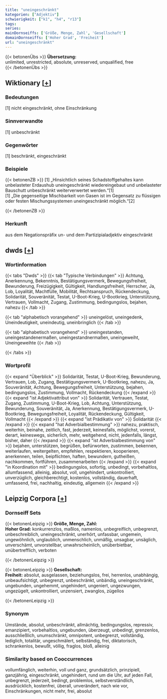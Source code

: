 ```yaml
---
title: "uneingeschränkt"
kategorien: ["Adjektiv"]
schwierigkeit: ["k1", "h4", "r13"]
tags:
series:
mainDornseiffs: ['Größe, Menge, Zahl', 'Gesellschaft']
domainDornseiffs: ['Hoher Grad', 'Freiheit']
url: "uneingeschränkt"
---
```


{{< betonenÜbs >}}
**Übersetzung:**  
unlimited, unrestricted, absolute, unreserved, unqualified, free  
{{< /betonenÜbs >}}

## Wiktionary [[+](https://de.wiktionary.org/wiki/uneingeschränkt)]

### Bedeutungen
[1] nicht eingeschränkt, ohne Einschränkung  

### Sinnverwandte
[1] unbeschränkt  

### Gegenwörter
[1] beschränkt, eingeschränkt  

### Beispiele
{{< betonenZB >}}
[1] „Hinsichtlich seines Schadstoffgehaltes kann unbelasteter Erdaushub uneingeschränkt wiedereingebaut und unbelasteter Bauschutt unbeschränkt weiterverwertet werden.“[1]  
[1] „Die gegenseitige Mischbarkeit von Gasen ist im Gegensatz zu flüssigen oder festen Mischungssystemen uneingeschränkt möglich.“[2]  

{{< /betonenZB >}}
### Herkunft
aus dem Negationspräfix un- und dem Partizipialadjektiv eingeschränkt  



## dwds [[+](https://www.dwds.de/wb/uneingeschränkt)]

### Wortinformation
{{< tabs "Dwds" >}}
{{< tab "Typische Verbindungen" >}}
Achtung, Anerkennung, Bekenntnis, Bestätigungsvermerk, Bewegungsfreiheit, Bewunderung, Freizügigkeit, Gültigkeit, Handlungsfreiheit, Herrscher, Ja, Lob, Loyalität, Machtfülle, Mobilität, Rechtsanspruch, Rückendeckung, Solidarität, Souveränität, Testat, U-Boot-Krieg, U-Bootkrieg, Unterstützung, Vertrauen, Vollmacht, Zugang, Zustimmung, bedingungslos, bejahen, nahezu
{{< /tab >}}

{{< tab "alphabetisch vorangehend" >}}
uneingelöst, uneingedenk, Uneindeutigkeit, uneindeutig, uneinbringlich
{{< /tab >}}

{{< tab "alphabetisch vorangehend" >}}
uneingestanden, uneingestandenermaßen, uneingestandnermaßen, uneingeweiht, Uneingeweihte
{{< /tab >}}

{{< /tabs >}}

### Wortprofil
{{< expand "Überblick" >}} Solidarität, Testat, U-Boot-Krieg, Bewunderung, Vertrauen, Lob, Zugang, Bestätigungsvermerk, U-Bootkrieg, nahezu, Ja, Souveränität, Achtung, Bewegungsfreiheit, Unterstützung, bejahen, bedingungslos, Zustimmung, Vollmacht, Rückendeckung {{< /expand >}}
{{< expand "ist Adjektivattribut von" >}} Solidarität, Vertrauen, Testat, Zugang, Zustimmung, U-Boot-Krieg, Lob, Achtung, Unterstützung, Bewunderung, Souveränität, Ja, Anerkennung, Bestätigungsvermerk, U-Bootkrieg, Bewegungsfreiheit, Loyalität, Rückendeckung, Gültigkeit, Vollmacht {{< /expand >}}
{{< expand "ist Prädikativ von" >}} Solidarität {{< /expand >}}
{{< expand "hat Adverbialbestimmung" >}} nahezu, praktisch, weiterhin, beinahe, zeitlich, fast, jederzeit, keinesfalls, möglichst, vorerst, derart, keineswegs, sicherlich, mehr, weitgehend, nicht, jedenfalls, längst, bisher, daher {{< /expand >}}
{{< expand "ist Adverbialbestimmung von" >}} bejahen, unterstützen, begrüßen, befürworten, zustimmen, bekennen, weiterlaufen, weitergelten, empfehlen, respektieren, kooperieren, anerkennen, teilen, beipflichten, haften, bewundern, gutheißen, nachkommen, fortführen, zusammenarbeiten {{< /expand >}}
{{< expand "in Koordination mit" >}} bedingungslos, sofortig, unbedingt, vorbehaltlos, allumfassend, alleinig, absolut, voll, ungehindert, unkontrolliert, unverzüglich, gleichberechtigt, kostenlos, vollständig, dauerhaft, umfassend, frei, nachhaltig, eindeutig, allgemein {{< /expand >}}

## Leipzig Corpora [[+](https://corpora.uni-leipzig.de/en/res?word=uneingeschränkt&corpusId=deu_newscrawl-public_2018)]

### Dornseiff Sets
{{< betonenLeipzig >}}
**Größe, Menge, Zahl:**  
**Hoher Grad:** konkurrenzlos, maßlos, namenlos, unbegreiflich, unbegrenzt, unbeschreiblich, uneingeschränkt, unerhört, unfassbar, ungemein, ungewöhnlich, unglaublich, unmenschlich, unmäßig, unsagbar, unsäglich, unverschämt, unvorstellbar, unwahrscheinlich, unüberbietbar, unübertrefflich, verboten  

{{< /betonenLeipzig >}}


{{< betonenLeipzig >}}
**Gesellschaft:**  
**Freiheit:** absolut, ausgelassen, beziehungslos, frei, herrenlos, unabhängig, unbeaufsichtigt, unbegrenzt, unbeschränkt, unbändig, uneingeschränkt, ungebunden, ungehemmt, ungehindert, ungeniert, ungezwungen, ungezügelt, unkontrolliert, unzensiert, zwanglos, zügellos  

{{< /betonenLeipzig >}}

### Synonym
Umstände, absolut, unbeschränkt, allmächtig, bedingungslos, repressiv, emanzipiert, vorbehaltlos, ungebunden, überzeugt, unbedingt, grenzenlos, ausschließlich, unumschränkt, omnipotent, unbegrenzt, vollständig, lediglich, totalitär, ungeschmälert, selbständig, frei, diktatorisch, schrankenlos, bewußt, völlig, fraglos, bloß, alleinig


### Similarity based on Cooccurrences
vollumfänglich, weiterhin, voll und ganz, grundsätzlich, prinzipiell, ganzjährig, eingeschränkt, ungehindert, rund um die Uhr, auf jeden Fall, unbegrenzt, jederzeit, bedingt, problemlos, selbstverständlich, ausdrücklich, kostenfrei, überall, unverändert, nach wie vor, Einschränkungen, nicht mehr, frei, absolut

